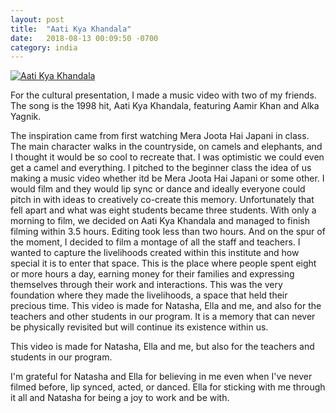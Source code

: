```yaml
---
layout: post
title:  "Aati Kya Khandala"
date:   2018-08-13 00:09:50 -0700
category: india
---
```


[![Aati Kya Khandala](http://img.youtube.com/vi/9Ne5sOje-bU/0.jpg)](http://www.youtube.com/watch?v=9Ne5sOje-bU)

For the cultural presentation, I made a music video with two of my friends. The song is the 1998 hit, Aati Kya Khandala, featuring Aamir Khan and Alka Yagnik. 

The inspiration came from first watching Mera Joota Hai Japani in class. The main character walks in the countryside, on camels and elephants, and I thought it would be so cool to recreate that. I was optimistic we could even get a camel and everything. I pitched to the beginner class the idea of us making a music video whether itd be Mera Joota Hai Japani or some other. I would film and they would lip sync or dance and ideally everyone could pitch in with ideas to creatively co-create this memory. Unfortunately that fell apart and what was eight students became three students. With only a morning to film, we decided on Aati Kya Khandala and managed to finish filming within 3.5 hours. Editing took less than two hours. And on the spur of the moment, I decided to film a montage of all the staff and teachers. I wanted to capture the livelihoods created within this institute and how special it is to enter that space. This is the place where people spent eight or more hours a day, earning money for their families and expressing themselves through their work and interactions. This was the very foundation where they made the livelihoods, a space that held their precious time. This video is made for Natasha, Ella and me, and also for the teachers and other students in our program. It is a memory that can never be physically revisited but will continue its existence within us.

This video is made for Natasha, Ella and me, but also for the teachers and students in our program. 

I'm grateful for Natasha and Ella for believing in me even when I've never filmed before, lip synced, acted, or danced. Ella for sticking with me through it all and Natasha for being a joy to work and be with.

